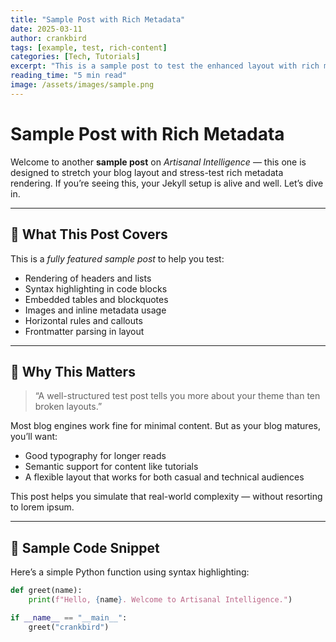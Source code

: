 ```yaml
---
title: "Sample Post with Rich Metadata"
date: 2025-03-11
author: crankbird
tags: [example, test, rich-content]
categories: [Tech, Tutorials]
excerpt: "This is a sample post to test the enhanced layout with rich metadata and content."
reading_time: "5 min read"
image: /assets/images/sample.png
---
```


# Sample Post with Rich Metadata

Welcome to another **sample post** on *Artisanal Intelligence* — this one is designed to stretch your blog layout and stress-test rich metadata rendering. If you’re seeing this, your Jekyll setup is alive and well. Let’s dive in.

---

## 🧭 What This Post Covers

This is a *fully featured sample post* to help you test:

- Rendering of headers and lists
- Syntax highlighting in code blocks
- Embedded tables and blockquotes
- Images and inline metadata usage
- Horizontal rules and callouts
- Frontmatter parsing in layout

---

## 🧠 Why This Matters

> “A well-structured test post tells you more about your theme than ten broken layouts.”

Most blog engines work fine for minimal content. But as your blog matures, you’ll want:

- Good typography for longer reads
- Semantic support for content like tutorials
- A flexible layout that works for both casual and technical audiences

This post helps you simulate that real-world complexity — without resorting to lorem ipsum.

---

## 🔧 Sample Code Snippet

Here’s a simple Python function using syntax highlighting:

```python
def greet(name):
    print(f"Hello, {name}. Welcome to Artisanal Intelligence.")

if __name__ == "__main__":
    greet("crankbird")



